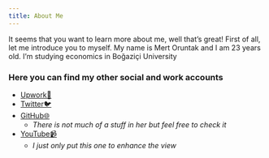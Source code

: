 ```yaml
---
title: About Me
---
```

It seems that you want to learn more about me, well that’s great! First of all, let me introduce you to myself. My name is Mert Oruntak and I am 23 years old. I’m studying economics in Boğaziçi University

### Here you can find my other social and work accounts


- [Upwork💼](https://www.upwork.com/freelancers/~01483c0a778943a8c8?mp_source=share)
- [Twitter🐦](https://twitter.com/emomert_eth)
- [GitHub🌐](https://github.com/emomert)
	- *There is not much of a stuff  in her but feel free to check it*
- [YouTube📹](https://www.youtube.com/channel/UCsHv3mHYecZZydXXoYUcN4g)
	- *I just only put this one to enhance the view*